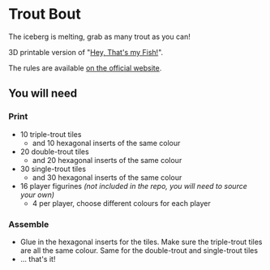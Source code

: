 # Trout Bout

The iceberg is melting, grab as many trout as you can!

3D printable version of "[Hey, That's my Fish!](https://www.fantasyflightgames.com/en/products/hey-thats-my-fish/products/hey-thats-my-fish/)". 

The rules are available [on the official website](https://images-cdn.fantasyflightgames.com/ffg_content/hey-thats-my-fish-board-game/hey-thats-my-fish-rulebook.pdf).

## You will need

### Print

- 10 triple-trout tiles
  - and 10 hexagonal inserts of the same colour
- 20 double-trout tiles
  - and 20 hexagonal inserts of the same colour
- 30 single-trout tiles
  - and 30 hexagonal inserts of the same colour
- 16 player figurines *(not included in the repo, you will need to source your own)*
  - 4 per player, choose different colours for each player

### Assemble

- Glue in the hexagonal inserts for the tiles. Make sure the triple-trout tiles are all the same colour. Same for the double-trout and single-trout tiles
- ... that's it!


